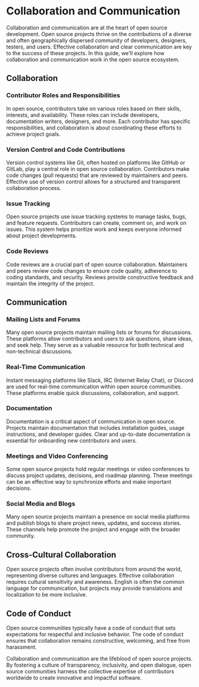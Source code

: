 # Collaboration and Communication

Collaboration and communication are at the heart of open source development. Open source projects thrive on the contributions of a diverse and often geographically dispersed community of developers, designers, testers, and users. Effective collaboration and clear communication are key to the success of these projects. In this guide, we'll explore how collaboration and communication work in the open source ecosystem.

## Collaboration

### Contributor Roles and Responsibilities

In open source, contributors take on various roles based on their skills, interests, and availability. These roles can include developers, documentation writers, designers, and more. Each contributor has specific responsibilities, and collaboration is about coordinating these efforts to achieve project goals.

### Version Control and Code Contributions

Version control systems like Git, often hosted on platforms like GitHub or GitLab, play a central role in open source collaboration. Contributors make code changes (pull requests) that are reviewed by maintainers and peers. Effective use of version control allows for a structured and transparent collaboration process.

### Issue Tracking

Open source projects use issue tracking systems to manage tasks, bugs, and feature requests. Contributors can create, comment on, and work on issues. This system helps prioritize work and keeps everyone informed about project developments.

### Code Reviews

Code reviews are a crucial part of open source collaboration. Maintainers and peers review code changes to ensure code quality, adherence to coding standards, and security. Reviews provide constructive feedback and maintain the integrity of the project.

## Communication

### Mailing Lists and Forums

Many open source projects maintain mailing lists or forums for discussions. These platforms allow contributors and users to ask questions, share ideas, and seek help. They serve as a valuable resource for both technical and non-technical discussions.

### Real-Time Communication

Instant messaging platforms like Slack, IRC (Internet Relay Chat), or Discord are used for real-time communication within open source communities. These platforms enable quick discussions, collaboration, and support.

### Documentation

Documentation is a critical aspect of communication in open source. Projects maintain documentation that includes installation guides, usage instructions, and developer guides. Clear and up-to-date documentation is essential for onboarding new contributors and users.

### Meetings and Video Conferencing

Some open source projects hold regular meetings or video conferences to discuss project updates, decisions, and roadmap planning. These meetings can be an effective way to synchronize efforts and make important decisions.

### Social Media and Blogs

Many open source projects maintain a presence on social media platforms and publish blogs to share project news, updates, and success stories. These channels help promote the project and engage with the broader community.

## Cross-Cultural Collaboration

Open source projects often involve contributors from around the world, representing diverse cultures and languages. Effective collaboration requires cultural sensitivity and awareness. English is often the common language for communication, but projects may provide translations and localization to be more inclusive.

## Code of Conduct

Open source communities typically have a code of conduct that sets expectations for respectful and inclusive behavior. The code of conduct ensures that collaboration remains constructive, welcoming, and free from harassment.

Collaboration and communication are the lifeblood of open source projects. By fostering a culture of transparency, inclusivity, and open dialogue, open source communities harness the collective expertise of contributors worldwide to create innovative and impactful software.
